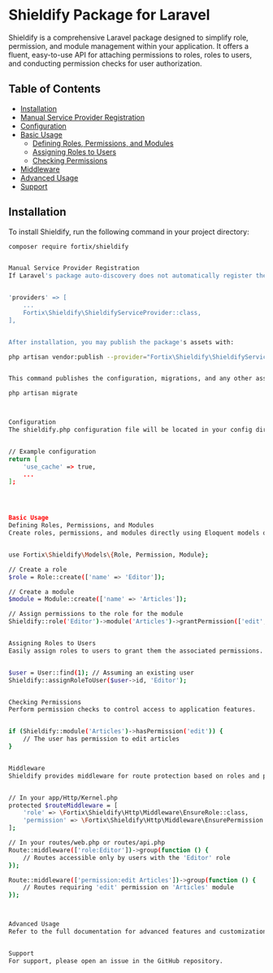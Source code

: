 # Shieldify Package for Laravel

Shieldify is a comprehensive Laravel package designed to simplify role, permission, and module management within your application. It offers a fluent, easy-to-use API for attaching permissions to roles, roles to users, and conducting permission checks for user authorization.

## Table of Contents

- [Installation](#installation)
- [Manual Service Provider Registration](#manual-service-provider-registration)
- [Configuration](#configuration)
- [Basic Usage](#basic-usage)
  - [Defining Roles, Permissions, and Modules](#defining-roles-permissions-and-modules)
  - [Assigning Roles to Users](#assigning-roles-to-users)
  - [Checking Permissions](#checking-permissions)
- [Middleware](#middleware)
- [Advanced Usage](#advanced-usage)
- [Support](#support)

## Installation

To install Shieldify, run the following command in your project directory:

```bash
composer require fortix/shieldify


Manual Service Provider Registration
If Laravel's package auto-discovery does not automatically register the Shieldify service provider, manually add it to the providers array in your config/app.php file:


'providers' => [
    ...
    Fortix\Shieldify\ShieldifyServiceProvider::class,
],


After installation, you may publish the package's assets with:

php artisan vendor:publish --provider="Fortix\Shieldify\ShieldifyServiceProvider"


This command publishes the configuration, migrations, and any other assets necessary for Shieldify to function. Run the migrations to set up the required database tables:

php artisan migrate



Configuration
The shieldify.php configuration file will be located in your config directory after publishing. This file allows you to customize various aspects of Shieldify, including caching behavior for permissions to enhance performance.


// Example configuration
return [
    'use_cache' => true,
    ...
];




Basic Usage
Defining Roles, Permissions, and Modules
Create roles, permissions, and modules directly using Eloquent models or through Shieldify Facades.


use Fortix\Shieldify\Models\{Role, Permission, Module};

// Create a role
$role = Role::create(['name' => 'Editor']);

// Create a module
$module = Module::create(['name' => 'Articles']);

// Assign permissions to the role for the module
Shieldify::role('Editor')->module('Articles')->grantPermission(['edit', 'delete']);


Assigning Roles to Users
Easily assign roles to users to grant them the associated permissions.


$user = User::find(1); // Assuming an existing user
Shieldify::assignRoleToUser($user->id, 'Editor');


Checking Permissions
Perform permission checks to control access to application features.


if (Shieldify::module('Articles')->hasPermission('edit')) {
    // The user has permission to edit articles
}


Middleware
Shieldify provides middleware for route protection based on roles and permissions.


// In your app/Http/Kernel.php
protected $routeMiddleware = [
    'role' => \Fortix\Shieldify\Http\Middleware\EnsureRole::class,
    'permission' => \Fortix\Shieldify\Http\Middleware\EnsurePermission::class,
];

// In your routes/web.php or routes/api.php
Route::middleware(['role:Editor'])->group(function () {
    // Routes accessible only by users with the 'Editor' role
});

Route::middleware(['permission:edit Articles'])->group(function () {
    // Routes requiring 'edit' permission on 'Articles' module
});



Advanced Usage
Refer to the full documentation for advanced features and customization options, including dynamic permission checks, role hierarchies, and more.


Support
For support, please open an issue in the GitHub repository.
